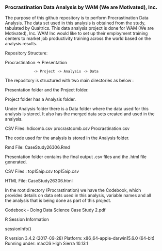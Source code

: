 ### Procrastination Data Analysis by WAM (We are Motivated), Inc. 

  The purpose of this github repository is to perform Procrastination Data Analysis. The data set used in this analysis is obtained from the study, tabulated by Qualtrics. This data analysis project is done for WAM (We are Motivated), Inc. WAM Inc would like to set up their employment training centers to market job productivity training across the world based on the analysis results.

Repository Structure:

Procrastination -> Presentation

                 -> Project -> Analysis -> Data

The repository is structured with two main directories as below :

Presentation folder and the Project folder. 

Project folder has a Analysis folder.

Under Analysis folder there is a Data folder where the data used for this analysis is stored. It also has the merged data sets created and used in the analysis.

CSV Files:
hdicomb.csv
procrastcomb.csv
Procrastination.csv

The code used for the analysis is stored in the Analysis folder.

Rmd File:
CaseStudy26306.Rmd

Presentation folder contains the final output .csv files and the .html file generated.

CSV Files :
top15aip.csv
top15aip.csv

HTML File:
CaseStudy26306.html

In the root directory (Procrastination) we have the Codebook, which provides details on data sets used in this analysis, variable names and all the analysis that is being done as part of this project.

Codebook - Doing Data Science Case Study 2.pdf

R Session Information

sessionInfo()

R version 3.4.2 (2017-09-28)
Platform: x86_64-apple-darwin15.6.0 (64-bit)
Running under: macOS High Sierra 10.13.1

